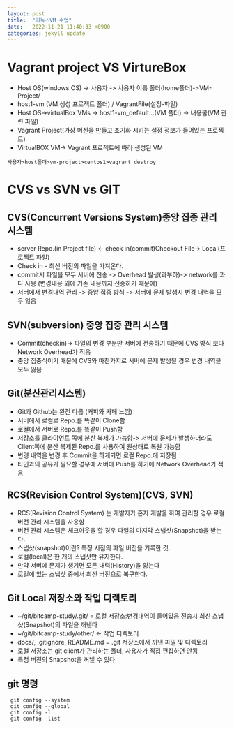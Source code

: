 ```yaml
---
layout: post
title:  "리눅스VM 수업"
date:   2022-11-21 11:40:33 +0900
categories: jekyll update
---
```


# Vagrant project VS VirtureBox


* Host OS(windows OS) -> 사용자 -> 사용자 이름 폴더(home폴더)->VM-Project/
* host1-vm (VM 생성 프로젝트 폴더) / VagrantFile(설정-파일)
* Host OS->virtualBox VMs -> host1-vm_default...(VM 폴더) -> 내용물(VM 관련 파일)
* Vagrant Project(가상 머신을 만들고 초기화 시키는 설정 정보가 들어있는 프로젝트)
* VirtualBOX VM-> Vagrant 프로젝트에 따라 생성된 VM

```
사용자>host폴더>vm-project>centos1>vagrant destroy

```

# CVS vs SVN vs GIT




## CVS(Concurrent Versions System)중앙 집중 관리 시스템


* server Repo.(in Project file) <- check in(commit)Checkout File-> Local(프로젝트 파일)
* Check in - 최신 버전의 파일을 가져온다.
* commit시 파일을 모두 서버에 전송 -> Overhead 발생(과부하)-> network를 과다 사용 (변경내용 외에 기존 내용까지 전송하기 때문에)
* 서버에서 변경내역 관리 -> 중앙 집중 방식 -> 서버에 문제 발생시 변경 내역을 모두 잃음




## SVN(subversion) 중앙 집중 관리 시스템


* Commit(checkin)-> 파일의 변경 부분만 서버에 전송하기 때문에 CVS 방식 보다 Network Overhead가 적음
* 중앙 집중식이기 때문에 CVS와 마찬가지로 서버에 문제 발생될 경우 변경 내역을 모두 잃음




## Git(분산관리시스템)


* Git과 Github는 완전 다름 (커피와 카페 느낌)
* 서버에서 로컬로 Repo.를 똑같이 Clone함
* 로컬에서 서버로 Repo.를 똑같이 Push함
* 저장소를 클라이언트 쪽에 분산 복제가 가능함-> 서버에 문제가 발생하더라도 Client쪽에 분산 복제된 Repo.를 사용하여 원상태로 복원 가능함
* 변경 내역을 변경 후 Commit을 하게되면 로컬 Repo.에 저장됨
* 타인과의 공유가 필요할 경우에 서버에 Push를 하기에 Network Overhead가 적음




## RCS(Revision Control System)(CVS, SVN)


* RCS(Revision Control System) 는 개발자가 혼자 개발을 하여 관리할 경우 로컬 버전 관리 시스템을 사용함
* 버전 관리 시스템은 체크아웃을 할 경우 파일의 마지막 스냅샷(Snapshot)을 받는다.
* 스냅샷(snapshot)이란? 특정 시점의 파일 버전을 기록한 것.
* 로컬(local)은 한 개의 스냅샷만 유지한다.
* 만약 서버에 문제가 생기면 모든 내력(History)을 잃는다
* 로컬에 있는 스냅샷 중에서 최신 버전으로 복구한다.




## Git Local 저장소와 작업 디렉토리

* ~/git/bitcamp-study/.git/ = 로컬 저장소:변경내역이 들어있음 전송시 최신 스냅샷(Snapshot)의 파일을 꺼낸다
* ~/git/bitcamp-study/other/ <- 작업 디렉토리
* docs/, .gitignore, README.md = .git 저장소에서 꺼낸 파일 및 디렉토리
* 로컬 저장소는 git client가 관리하는 폴더, 사용자가 직접 편집하면 안됨
* 특정 버전의 Snapshot을 꺼낼 수 있다

## git 명령

```
 git config --system
 git config --global
 git config -l
 git config -list
 ```
